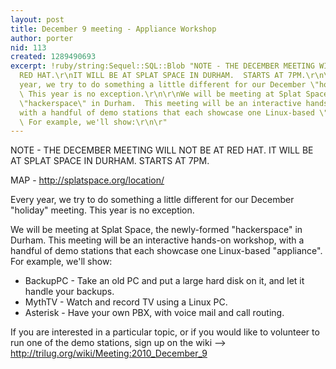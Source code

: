 ```yaml
---
layout: post
title: December 9 meeting - Appliance Workshop
author: porter
nid: 113
created: 1289490693
excerpt: !ruby/string:Sequel::SQL::Blob "NOTE - THE DECEMBER MEETING WILL NOT BE AT
  RED HAT.\r\nIT WILL BE AT SPLAT SPACE IN DURHAM.  STARTS AT 7PM.\r\n\r\nMAP - http://splatspace.org/location/\r\n\r\nEvery
  year, we try to do something a little different for our December \"holiday\" meeting.
  \ This year is no exception.\r\n\r\nWe will be meeting at Splat Space, the newly-formed
  \"hackerspace\" in Durham.  This meeting will be an interactive hands-on workshop,
  with a handful of demo stations that each showcase one Linux-based \"appliance\".
  \ For example, we'll show:\r\n\r"
---
```

NOTE - THE DECEMBER MEETING WILL NOT BE AT RED HAT.
IT WILL BE AT SPLAT SPACE IN DURHAM.  STARTS AT 7PM.

MAP - http://splatspace.org/location/

Every year, we try to do something a little different for our December "holiday" meeting.  This year is no exception.

We will be meeting at Splat Space, the newly-formed "hackerspace" in Durham.  This meeting will be an interactive hands-on workshop, with a handful of demo stations that each showcase one Linux-based "appliance".  For example, we'll show:

 - BackupPC - Take an old PC and put a large hard disk on it, and let it handle your backups.
 - MythTV - Watch and record TV using a Linux PC.
 - Asterisk - Have your own PBX, with voice mail and call routing.

If you are interested in a particular topic, or if you would like to volunteer to run one of the demo stations, sign up on the wiki --> http://trilug.org/wiki/Meeting:2010_December_9

